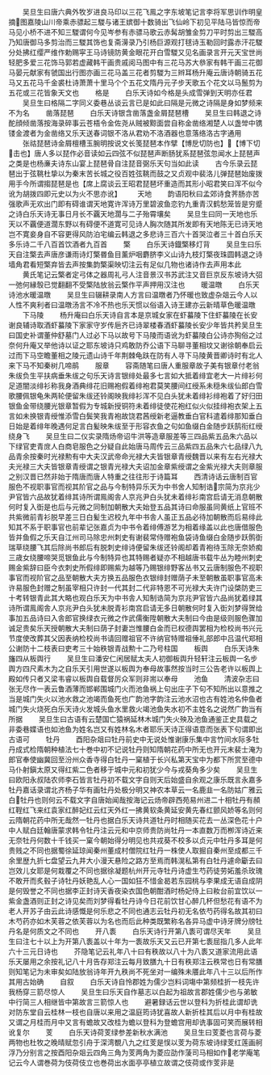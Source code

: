 <!-- { "loadSidebar": true } -->
　　吴旦生曰唐六典外牧岁进良马印以三花飞鳯之字东坡笔记言李将军思训作明皇摘图嘉陵山川帝乘赤骠起三騣与诸王嫔御十数骑出飞仙岭下初见平陆马皆惊而帝马见小桥不进不知三騣谓何今见岑参有赤骠马歌云赤髯胡雏金剪刀平时剪出三騣高乃知唐御马多剪治而三騣其饰也复斋澷录乃引杨巨源观打毬诗玉勒回时露赤汗花騣分处拂红缨严维作勅赐寜王马诗镜防黄金眼花开白雪騣又见名画录言开元天宝世尚轻肥多爱三花饰马郭若虚藏韩干画贵戚阅马图中有三花马苏大叅家有韩干画三花御马晏元献家有虢国出行图亦画三花马盖三花者剪騣为三辫耳杨升庵云唐诗朝骑五花马又五花马千金裘杜诗萧萧十里马个个五花文隋丹元子步天歌五个花文以马鬛剪为五花或三花皆象天文也
　　格是
　　白乐天诗如今格是头成雪弹到天明亦任君
　　吴旦生曰格隔二字同义委巷丛谈云言已是如此曰隔是元微之诗隔是身如梦频来不为名
　　凿落琵琶
　　白乐天诗银含凿落盏金屑琵琶槽
　　吴旦生曰韩退之诗酡顔倾凿落按海录碎事云苍梧令金佐尧从贼被黥面尝自称金凿络湘楚人以盏斚中镌镂金渡者为金凿络又乐天送春词银不洛从君劝不洛酒器也意落络洛古字通用
　　张祜琵琶诗金屑檀槽玉腕明按说文长笺琵琶本作擘【博戹切防也】【博下切击也】唐人多以琵作必音读如云四弦不似琵琶声断肠犹系琵琶弦忽闻水上琵琶声之类是也杨亷夫诗东山宴上琵琶骨自注琵音弼乐天句当如此读
　　古今乐录云琵琶出于弦鞉杜挚以为秦末苦长城之役百姓弦鞉而鼓之又贞观中裴洛儿弹琵琶始废拨用手今所谓搊琵琶是也【席上腐谈云王昭君琵琶坏重造而其形小昭君笑曰浑不似今讹为胡拨四即元史以为火不思亦讹】
　　天地
　　韵语阳秋曰孟郊诗食荠肠亦苦强歌声无欢出门即有碍谁谓天地寛许浑诗万里碧波鱼恋钓九重青汉鹤愁笼皆是穷蹙之诗白乐天诗无事日月长不覊天地濶与二子殆霄壤矣
　　吴旦生曰同一天地也乐天以不覊便道濶东野以有碍便不道寛可见诗人胸次随其所发即有天地陈无已诗天地岂不寛妾身自不容更得风防泊宅编云韩退之多悲诗三百六十首哭泣者三十首白乐天多乐诗二千八百首饮酒者九百首
　　檠
　　白乐天诗鐡檠移灯背
　　吴旦生曰乐天自注檠去声唐彦谦雨诗灯檠昬鱼目薰炉咽麝脐李义山诗九枝灯檠夜珠圆韩退之诗墙角君看短檠弃皆去声按集韵檠渠映切注云有足似几物也诸诗作去声用本此
　　黄氏笔记云檠者定弓体之器周礼弓人注音景汉书苏武注又音巨京反东坡诗大弨一弛何縁彀已觉翻翻不受檠陆放翁云檠作平声押用汉注也
　　暖温暾
　　白乐天诗池水暖温暾
　　吴旦生曰辍耕录南人方言曰温暾者乃怀暖也致虚杂爼云今人以人性不爽利者曰温暾汤言不冷不热也乐天惯以俗语入诗王建亦云新晴草色暖温暾
　　下马陵
　　杨升庵曰白乐天诗自言本是京城女家在虾蟇陵下住虾蟇陵在长安谢良辅诗取酒虾蟇陵下家家守岁传巵齐已诗翠楼春酒虾蟇陵长安少年皆共矜吴旦生曰国史补谓董仲舒墓门人过必下马以故号下马陵而语讹为虾蟇陵白公诗亦狥俗之过奈何升庵又举他诗以证之耶东坡诗只鸡敢防乔公语下马聊寻董相坟又谢徐朝奉启云过而下马空瞻董相之陵元遗山诗千年荆棘龟趺在防有人寻下马陵黄晋卿诗时有北人来下马不知秦树几啼鹃
　　服章
　　容斋随笔曰唐人重服章故子美有银章付老翁朱绂负生平扶病垂朱绂之句乐天诗言银绯处最多七言如大抵着绯宜老大一片绯衫何足道闇淡绯衫称我身酒典绯花旧赐袍假着绯袍君莫笑腰间红绶系未穏朱绂仙郎白雪歌腰佩银龟朱两轮便留朱绂还铃阁映我绯衫浑不见白头犹未着绯衫绯袍着了好归田银鱼金带绕腰光银章暂假为专城新授铜符未着绯徒使花袍红似火似挂绯袍衣架上五言如未换银青绶惟添雪白鬓笑我青袍故饶君茜绶新老逼教垂白官科遣着绯那知垂白日始是着绯年晚遇何足言白髪映朱绂至于形容衣鱼之句如鱼缀白金随步跃鹄衔红绶绕身飞
　　吴旦生曰二仪实录隋炀帝诏牛洪等造章服差等三四品紫五品朱六品以下绿官吏青庻人白商皂服色之分疑自此始唐马周传云三品紫四五品朱六七品绿八九品青余按秦时光禄勲有中大夫汉武帝命光禄大夫皆银章青绶魏晋以来有左右光禄大夫光禄三大夫皆银章青绶谓之银青光禄大夫诏加金章紫绶谓之金紫光禄大夫则章服之别汉晋已然非始于隋唐而唐人特重之往往形于诗篇耳
　　西清诗话云唐制百官服色不视职事官而视其阶官之品与今制特异乐天为中书舍人知制诰宗简为京兆少尹官皆六品故犹着绯其诗所谓鳯阁舎人京兆尹白头犹未着绯衫南宫启请无消息朝散何时复入衘是也后与元微之同制加朝散大夫始登五品其诗曰命服虽同黄纸上官班不共紫微前青衫脱早差三日白髪生迟校九年中书舎人虽正五品必待加朝散而后易绯此知其不系于职事官也前辈记张嘉贞为中书令着绯傅游艺为相着缘盖以此也唐借服色皆并鱼假之乐天自江州司马除忠州刺史有谢裴常侍赠袍鱼袋诗鱼缀白金随步跃鹘衘瑞草绕腰飞其后除尚书郎后有脱刺史绯诗便留朱绂还铃阁却着青袍待玉除无奈娇痴三歳女绕腰啼哭觅银鱼此与今制特异也其特赐者疑亦不相越唐书载牛丛为睦州刺史赐金紫辞曰臣今衣刺史所假绯即赐紫为越等乃赐银绯野客丛书又云唐制服色不视职事官而视阶官之品至朝散大夫方换五品服色衣银绯封赠荫子未至朝散虽职事官高未许易服色封赠之制虽宰相只许封一代其封二代非特恩不可光禄大夫许门设棨防吏三十考转银青此其大略也观白乐天为中书舎人知制诰简为京兆尹官皆六品尚犹着绿其诗所谓鳯阁舎人京兆尹白头犹未脱青衫南宫启请无多日朝散何时复入衘刘梦得贺给事加五品诗曰入舎郎官换绿衣元微之作武儒衡陞朝散大夫制曰今由是级则服色骤加诚足贵矣乐天授朝散大夫制曰荫子封妻岂惟腰白金而已权德舆罢相为检校尚书兴元节度使改葬其父因表纳检校尚书请回赠祖官不许纳官特赠祖倕礼部郎中吕温代郑相公谢防十二枝表曰吏考三十始秩银青战勲十二乃号柱国
　　板舆
　　白乐天诗朱旛四从板舆行
　　吴旦生曰潘安仁闲居赋太夫人初御板舆升轻轩注云板舆一名步舆方四尺素木为之自乐天引用世遂以板舆为奉母故事然按当时三公告老许以板舆上殿如传只者又梁韦睿以板舆自载督厉众军则非耑以奉母
　　池鱼
　　清波杂志曰张无尽作一表云鲁酒薄而邯郸围城门火而池鱼祸上句出庄子下句不知所出以意推之当是城门失火以池水救之池竭而鱼死也广韵池字韵注云池水沼也古有姓池名仲鱼者城门失火烧死白乐天诗火发城头鱼水里救火竭池鱼失水初不主姓名之说然广韵当有所据
　　吴旦生曰古语有云楚国亡猿祸延林木城门失火殃及池鱼通鉴正史具载之非委巷媟语也如池鱼为姓名岂又有姓林名木者耶乐天诗正得语意而张表下句谓即出古语可
　　牡丹
　　酉阳杂爼曰牡丹前史中无说处惟谢康乐集中言竹间水际多牡丹成式检隋朝种植法七十巻中初不记说牡丹则知隋朝花药中所无也开元末裴士淹为郎官奉使幽冀回至汾州众香寺得白牡丹一窠植于长兴私第天宝中为都下所赏至德中马仆射鎭太原又得红紫二色者移于城中元和初犹少今与戎葵角多少矣
　　吴旦生曰欧阳永叔陆农师李石皆言牡丹初不载文字自则天后始盛自余观之康乐既言永嘉多牡丹嘉话录谓北齐杨子华有画牡丹处极分明又神农本草云一名鹿韭一名防姑广雅云白牡丹也则何云不载文字自唐始闻哉按海记云炀帝辟西苑易州进二十相牡丹有頳红鞓红飞来红袁家红醉妃红云红天外红一拂黄软条黄延安黄先春红颤风娇等名则何云隋朝花药中所无哉然一牡丹也据白乐天诗共道牡丹时相随买花去一丛深色花十户中人赋白廷翰唐蒙求韩令牡丹注云元和中京师贵防尚牡丹一本直数万而栁浑诗近来无奈牡丹何数十千钱买一窠今朝始得分明见也共戎葵不校多以贞元中牡丹多耳是何贵贱之不同也据蜀徐延琼闻秦州董成村僧院红牡丹一株使人取掘自秦州至成都三千余里歴九折七盘望云九井大小漫天悬险之路方至焉而韩滉私第有白牡丹遽命斸去曰岂效儿女耶是何栽覆之不同也据徐凝题杭州开元寺牡丹诗虚生芍药徒劳妬羞杀玫瑰不敢开而炙毂子诗牡丹妖艳乱人心一国如狂不惜金曷若东园桃与李果成无语自成阴是何毁誉之不同也据李正封诗天香夜染衣国色朝酣酒时杨妃侍上曰籹台前宜饮以一紫金盏酒则正封之诗见矣而刘梦得看牡丹诗今日花前饮甘心醉几杯但愁花有语不为老人开苏子由云此诗感慨是何乐悲之不同也通志云牡丹初无名依芍药得名故其初曰木芍药亦如木芙蓉之依芙蓉以为名也而后此种类既繁称名各异马虚中诗牙牌分牓牡丹名是何质文之不同也
　　开八袠
　　白乐天诗行开第八袠可谓尽天年
　　吴旦生曰注七十以上为开第八袠盖以十年为一袠故乐天又云已开第七袠屈指几多人此年六十三元日诗也
　　芥隐笔记云礼年八十曰有秩故以八十为八袠又道家流用此语乐天屡用之余按礼记八十月告存郑注云每月致膳九十日有秩郑注云秩常也日有常膳则知笔记为未审矣如陆放翁诗年开九秩尚不死坐对一编殊未餍此年八十三以后所作其用古始确
　　自叙
　　白乐天诗自怜郡姓为儒少岂料词塲中第频桂折一枝先许我杨穿三箭尽惊人
　　吴旦生曰乐天自作墓志以白起为祖故言郡姓儒少也与弟敏中行简三人相继皆中第故言三箭惊人也
　　避暑録话云世以登科为折桂此谓却诜对防东堂自云桂林一枝也自唐以来用之温庭筠诗犹喜故人新折桂其后以月中有桂故又谓之月桂而月中又言有蟾故又改桂为蟾以登科为登蟾宫用却诜事固可笑而展转相讹复尔
　　芰
　　白乐天诗荷芰绿参差新秋水满池
　　吴旦生曰芰菱也言荷与菱两物也杜牧之晚晴赋忽引舟于深湾覩八九之红芰是悮以芰为荷东坡诗绿芰红莲画舸浮乃分别言之按酉阳杂爼云四角三角为芰两角为菱应劭作蔆司马相如作老学庵笔记云今人谓巻荷为伎荷伎立也巻荷出水面亭亭植立故谓之伎荷或作芰非是
